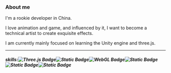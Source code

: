 ### About me

<!--
**pwlviolet/pwlviolet** is a ✨ _special_ ✨ repository because its `README.md` (this file) appears on your GitHub profile.

Here are some ideas to get you started:

- 🔭 I’m currently working on ...
- 🌱 I’m currently learning unity
- 👯 I’m looking to collaborate on ...
- 🤔 I’m looking for help with ...
- 💬 Ask me about ...
- 📫 How to reach me: ...
- 😄 Pronouns: ...
- ⚡ Fun fact: ...
-->

I'm a rookie developer  in China.

I love animation and game, and influenced by it, I want to become a technical artist to create exquisite effects.

</p>I am currently mainly focused on learning the Unity engine and three.js.

</p>  

<hr>

##### **skills:**![Three.js Badge](https://img.shields.io/badge/Three.js-000000?logo=threedotjs)![Static Badge](https://img.shields.io/badge/Cesium-Cesium?logo=cesium&color=000000)![WebGL Badge](https://img.shields.io/badge/WebGL-990000?logo=webgl)![Static Badge](https://img.shields.io/badge/Unity-Unity?style=flat&logo=unity&logoColor=ffffff&labelColor=000000&color=ffffff&cacheSeconds=3600)![Static Badge](https://img.shields.io/badge/blender-blender?logo=blender&color=000000)![Static Badge](https://img.shields.io/badge/houdini-brightgreen?style=flat&logo=houdini&logoColor=%23FF4713)

